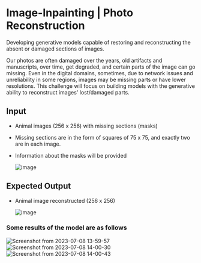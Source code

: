 # Image-Inpainting | Photo Reconstruction

Developing generative models capable of restoring and reconstructing the absent or damaged sections of images.

Our photos are often damaged over the years, old artifacts and manuscripts, over time, get degraded, and certain parts of the image can go missing. Even in the digital domains, sometimes, due to network issues and unreliability in some regions, images may be missing parts or have lower resolutions. This challenge will focus on building models with the generative ability to reconstruct images' lost/damaged parts.

## Input
* Animal images (256 x 256) with missing sections (masks)
* Missing sections are in the form of squares of 75 x 75, and exactly two are in each image.
* Information about the masks will be provided

  ![image](https://github.com/ssneeraj23/Image-Inpainting/assets/101348975/1db7e591-7fc7-46a0-9e68-26c0e65d8d38)

## Expected Output
* Animal image reconstructed (256 x 256)

  ![image](https://github.com/ssneeraj23/Image-Inpainting/assets/101348975/3782cce5-0d83-4f08-a56e-f4f560c64243)


### Some results of the model are as follows
![Screenshot from 2023-07-08 13-59-57](https://github.com/ssneeraj23/Image-Inpainting/assets/101348975/079f1789-1e9f-4952-a51a-4c206b1fbee5)
![Screenshot from 2023-07-08 14-00-30](https://github.com/ssneeraj23/Image-Inpainting/assets/101348975/9c3ad5d2-1884-47ea-bce8-301ffc2a22cd)
![Screenshot from 2023-07-08 14-00-43](https://github.com/ssneeraj23/Image-Inpainting/assets/101348975/8dfe9f69-ffe4-45e2-b8ba-e6234b5f5396)



